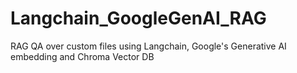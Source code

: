 # Langchain_GoogleGenAI_RAG
RAG QA over custom files using Langchain, Google's Generative AI embedding and Chroma Vector DB 
